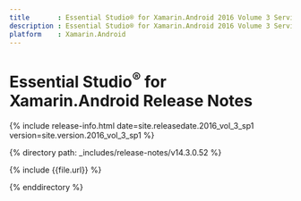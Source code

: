 ```yaml
---
title       : Essential Studio® for Xamarin.Android 2016 Volume 3 Service Pack 1 Release Notes
description : Essential Studio® for Xamarin.Android 2016 Volume 3 Service Pack 1 Release Notes
platform    : Xamarin.Android
---
```


# Essential Studio<sup>®</sup> for Xamarin.Android Release Notes

{% include release-info.html date=site.releasedate.2016_vol_3_sp1 version=site.version.2016_vol_3_sp1 %} 

{% directory path: _includes/release-notes/v14.3.0.52 %}

{% include {{file.url}} %}

{% enddirectory %}